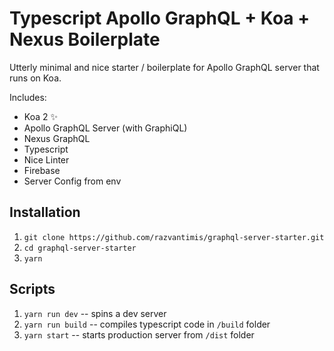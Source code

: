 # Typescript Apollo GraphQL + Koa + Nexus Boilerplate

Utterly minimal and nice starter / boilerplate for Apollo GraphQL server that
runs on Koa.

Includes:

- Koa 2 ✨
- Apollo GraphQL Server (with GraphiQL)
- Nexus GraphQL
- Typescript
- Nice Linter
- Firebase
- Server Config from env

## Installation

1. `git clone https://github.com/razvantimis/graphql-server-starter.git`
2. `cd graphql-server-starter`
3. `yarn`

## Scripts

1. `yarn run dev` -- spins a dev server
2. `yarn run build` -- compiles typescript code in `/build` folder
3. `yarn start` -- starts production server from `/dist` folder
